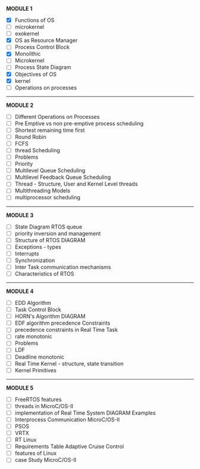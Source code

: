 **MODULE 1**
- [x] Functions of OS
- [ ] microkernel
- [ ] exokernel
- [x] OS as Resource Manager
- [ ] Process Control Block
- [x] Monolithic
- [ ] Microkernel
- [ ] Process State Diagram
- [x] Objectives of OS
- [x] kernel
- [ ] Operations on processes
----
**MODULE 2**
- [ ] Different Operations on Processes
- [ ] Pre Emptive vs non pre-emptive process scheduling
- [ ] Shortest remaining time first
- [ ] Round Robin
- [ ] FCFS 
- [ ] thread Scheduling
- [ ] Problems
- [ ] Priority
- [ ] Multilevel Queue Scheduling
- [ ] Multilevel Feedback Queue Scheduling
- [ ] Thread - Structure, User and Kernel Level threads
- [ ] Multithreading Models
- [ ] multiprocessor scheduling
----
**MODULE 3**
- [ ] State Diagram RTOS queue
- [ ] priority inversion and management
- [ ] Structure of  RTOS DIAGRAM
- [ ] Exceptions - types 
- [ ] Interrupts
- [ ] Synchronization
- [ ] Inter Task communication mechanisms
- [ ] Characteristics of RTOS
----
**MODULE 4**
- [ ] EDD Algorithm
- [ ] Task Control Block
- [ ] HORN's Algorithm DIAGRAM
- [ ] EDF algorithm precedence Constraints
- [ ] precedence constraints in Real Time Task
- [ ] rate monotonic 
- [ ] Problems
- [ ] LDF
- [ ] Deadline monotonic
- [ ] Real Time Kernel - structure, state transition
- [ ] Kernel Primitives
----
**MODULE 5**
- [ ] FreeRTOS features
- [ ] threads in MicroC/OS-II
- [ ] implementation of Real Time System DIAGRAM  Examples
- [ ] Interprocess Communication MicroC/OS-II
- [ ] PSOS 
- [ ] VRTX
- [ ] RT Linux
- [ ] Requirements Table Adaptive Cruise Control
- [ ] features of Linux
- [ ] case Study MicroC/OS-II